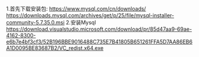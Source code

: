 1.首先下载安装包:   https://www.mysql.com/cn/downloads/
   https://downloads.mysql.com/archives/get/p/25/file/mysql-installer-community-5.7.35.0.msi
2.安装Mysql
  https://download.visualstudio.microsoft.com/download/pr/85d47aa9-69ae-4162-8300-e6b7e4bf3cf3/52B196BBE9016488C735E7B41805B651261FFA5D7AA86EB6A1D0095BE83687B2/VC_redist.x64.exe
